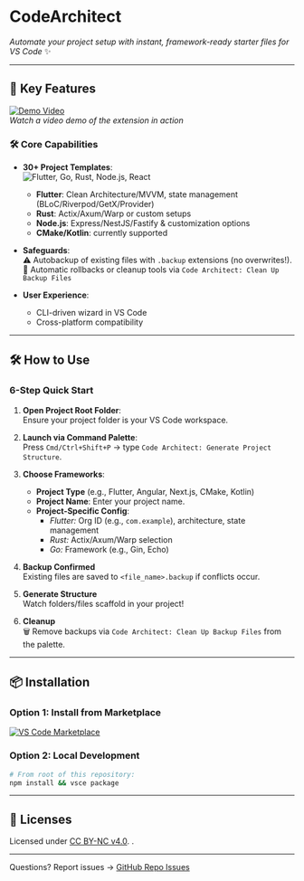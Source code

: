 # CodeArchitect  
*Automate your project setup with instant, framework-ready starter files for VS Code* ✨

---

## 🚀 Key Features  
[![Demo Video](https://img.youtube.com/vi/dCJMxHjxc64/0.jpg)](https://youtu.be/dCJMxHjxc64?si=swGWpwyVEti5-rwW)  
*Watch a video demo of the extension in action*

### 🛠️ Core Capabilities  
- **30+ Project Templates**:  
  ![Flutter, Go, Rust, Node.js, React](https://img.shields.io/badge/frameworks-Flutter%20%7C%20Go%20%7C%20Rust%20%7C%20Node.js%20%7C%20etc.-black?style=flat)  
    
  - **Flutter**: Clean Architecture/MVVM, state management (BLoC/Riverpod/GetX/Provider)  
  - **Rust**: Actix/Axum/Warp or custom setups  
  - **Node.js**: Express/NestJS/Fastify & customization options  
  - **CMake/Kotlin**: currently supported

- **Safeguards**:  
  ⚠️ Autobackup of existing files with `.backup` extensions (no overwrites!).  
  💾 Automatic rollbacks or cleanup tools via `Code Architect: Clean Up Backup Files`

- **User Experience**:  
  - CLI-driven wizard in VS Code  
  - Cross-platform compatibility  

---

## 🛠️ How to Use  

### 6-Step Quick Start  
1. **Open Project Root Folder**:  
   Ensure your project folder is your VS Code workspace.  

2. **Launch via Command Palette**:  
   Press `Cmd/Ctrl+Shift+P` → type `Code Architect: Generate Project Structure`.  

3. **Choose Frameworks**:  
   - **Project Type** (e.g., Flutter, Angular, Next.js, CMake, Kotlin)  
   - **Project Name**: Enter your project name.  
   - **Project-Specific Config**:  
     - *Flutter:* Org ID (e.g., `com.example`), architecture, state management  
     - *Rust:* Actix/Axum/Warp selection  
     - *Go:* Framework (e.g., Gin, Echo)  

4. **Backup Confirmed**  
   Existing files are saved to `<file_name>.backup` if conflicts occur.  

5. **Generate Structure**  
   Watch folders/files scaffold in your project!  

6. **Cleanup**  
   🗑️ Remove backups via `Code Architect: Clean Up Backup Files` from the palette.  

---

## 📦 Installation  
### Option 1: Install from Marketplace  
[![VS Code Marketplace](https://img.shields.io/vscode-marketplace/v/Piyu-Pika.code-architect-tool?color=blue)](https://marketplace.visualstudio.com/items?itemName=Piyu-Pika.code-architect-tool)  

### Option 2: Local Development  
```bash
# From root of this repository:
npm install && vsce package
```

---

## 📄 Licenses  
Licensed under [CC BY-NC v4.0](LICENSE.txt). .  


---
Questions? Report issues → [GitHub Repo Issues][issue-link]

[issue-link]: https://github.com/Piyu-Pika/architecture-vscode-extension/issues